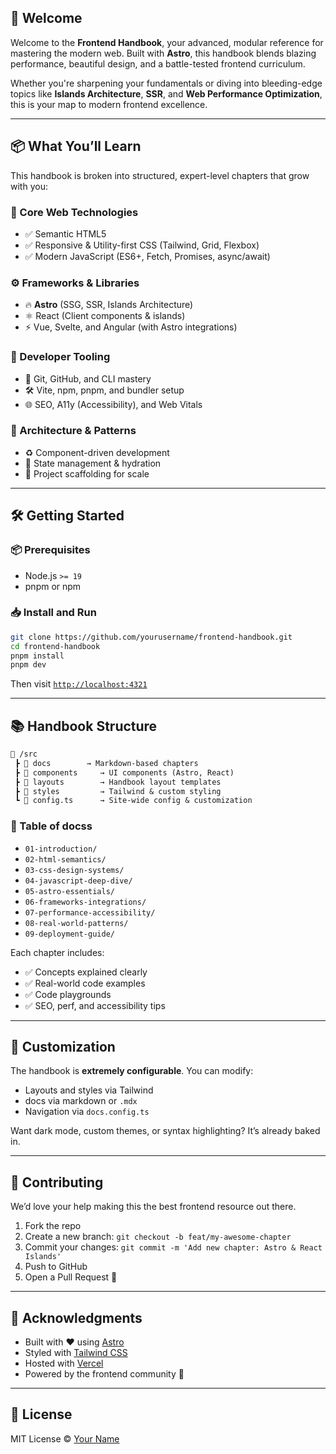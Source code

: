 ## 🚀 Welcome

Welcome to the **Frontend Handbook**, your advanced, modular reference for mastering the modern web. Built with **Astro**, this handbook blends blazing performance, beautiful design, and a battle-tested frontend curriculum.

Whether you're sharpening your fundamentals or diving into bleeding-edge topics like **Islands Architecture**, **SSR**, and **Web Performance Optimization**, this is your map to modern frontend excellence.

---

## 📦 What You’ll Learn

This handbook is broken into structured, expert-level chapters that grow with you:

### 📐 Core Web Technologies
- ✅ Semantic HTML5
- ✅ Responsive & Utility-first CSS (Tailwind, Grid, Flexbox)
- ✅ Modern JavaScript (ES6+, Fetch, Promises, async/await)

### ⚙️ Frameworks & Libraries
- 🔥 **Astro** (SSG, SSR, Islands Architecture)
- ⚛️ React (Client components & islands)
- ⚡️ Vue, Svelte, and Angular (with Astro integrations)

### 🔧 Developer Tooling
- 🧠 Git, GitHub, and CLI mastery
- 🛠️ Vite, npm, pnpm, and bundler setup
- 🌐 SEO, A11y (Accessibility), and Web Vitals

### 🧱 Architecture & Patterns
- ♻️ Component-driven development
- 🔩 State management & hydration
- 🧰 Project scaffolding for scale

---

## 🛠️ Getting Started

### 📦 Prerequisites
- Node.js `>= 19`
- pnpm or npm

### 📥 Install and Run

```bash
git clone https://github.com/yourusername/frontend-handbook.git  
cd frontend-handbook
pnpm install
pnpm dev
````

Then visit [`http://localhost:4321`](http://localhost:4321)

---

## 📚 Handbook Structure

```txt
📁 /src
 ┣ 📁 docs        → Markdown-based chapters
 ┣ 📁 components     → UI components (Astro, React)
 ┣ 📁 layouts        → Handbook layout templates
 ┣ 📁 styles         → Tailwind & custom styling
 ┗ 📄 config.ts      → Site-wide config & customization
```

### 🧭 Table of docss

* `01-introduction/`
* `02-html-semantics/`
* `03-css-design-systems/`
* `04-javascript-deep-dive/`
* `05-astro-essentials/`
* `06-frameworks-integrations/`
* `07-performance-accessibility/`
* `08-real-world-patterns/`
* `09-deployment-guide/`

Each chapter includes:

* ✅ Concepts explained clearly
* ✅ Real-world code examples
* ✅ Code playgrounds
* ✅ SEO, perf, and accessibility tips

---

## 🧩 Customization

The handbook is **extremely configurable**. You can modify:

* Layouts and styles via Tailwind
* docs via markdown or `.mdx`
* Navigation via `docs.config.ts`

Want dark mode, custom themes, or syntax highlighting? It’s already baked in.

---

## 🤝 Contributing

We’d love your help making this the best frontend resource out there.

1. Fork the repo
2. Create a new branch: `git checkout -b feat/my-awesome-chapter`
3. Commit your changes: `git commit -m 'Add new chapter: Astro & React Islands'`
4. Push to GitHub
5. Open a Pull Request 🙌

---

## 🙏 Acknowledgments

* Built with ❤️ using [Astro](https://astro.build  )
* Styled with [Tailwind CSS](https://tailwindcss.com  )
* Hosted with [Vercel](https://vercel.com  )
* Powered by the frontend community 🙏

---

## 📘 License

MIT License © [Your Name](https://github.com/yourusername  )
